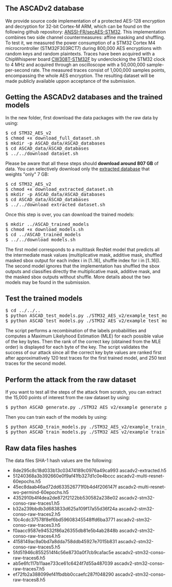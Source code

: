## The ASCADv2 database

We provide source code implementation of a protected AES-128 encryption and decryption for 32-bit Cortex-M ARM, which can be found on the following github repository: [ANSSI-FR/secAES-STM32](https://github.com/ANSSI-FR/SecAESSTM32). This implementation combines two side channel countermeasures: affine masking and shuffling. To test it, we measured the power consumption of a STM32 Cortex M4 microcrontroller (STM32F303RCT7) during 800,000 AES encryptions with random keys and random plaintexts. Traces have been acquired with a ChipWhisperer board [CW308T-STM32F](https://wiki.newae.com/CW308T-STM32F) by underclocking the STM32 clock to 4 MHz and acquired through an oscilloscope with a 50,000,000 sample-per-second rate. The measured traces consist of 1,000,000 samples points, encompassing the whole AES encryption. The resulting dataset will be made publicly available uppon acceptance of the submission.

## <a name="getting-ascadv2"> Getting the ASCADv2 databases and the trained models 

In the new folder, first download the data packages with the raw data by using:

<pre>
$ cd STM32_AES_v2
$ chmod +x download_full_dataset.sh
$ mkdir -p ASCAD_data/ASCAD_databases
$ cd ASCAD_data/ASCAD_databases
$ ../../download_dataset.sh
</pre>
 

Please be aware that all these steps should **download around 807 GB** of data.
You can selectively download only the [extracted database](https://www.data.gouv.fr/fr/datasets/r/a6cf925c-079c-4468-a723-d94bce6c31f8) that weights "only" 7 GB:
<pre>
$ cd STM32_AES_v2
$ chmod +x download_extracted_dataset.sh
$ mkdir -p ASCAD_data/ASCAD_databases
$ cd ASCAD_data/ASCAD_databases
$ ../../download_extracted_dataset.sh
</pre>


Once this step is over, you can download the trained models:

<pre>
$ mkdir ../ASCAD_trained_models
$ chmod +x download_models.sh
$ cd ../ASCAD_trained_models
$ ../../download_models.sh
</pre>
The first model corresponds to a multitask ResNet model that predicts all the intermediate mask values (multiplicative mask, additive mask, shuffled masked sbox output for each index i in [1..16], shuffle index for i in [1..16]). The second model ignores that the implementation has shuffled the sbox outputs and classifies directly the multiplicative mask, additive mask, and the masked sbox outputs without shuffle. More details about the two models may be found in the submission.
## Test the trained models

<pre>
$ cd ../../..
$ python ASCAD_test_models.py ./STM32_AES_v2/example_test_models_params # if you want to test the first trained model
$ python ASCAD_test_models.py ./STM32_AES_v2/example_test_models_without_permind_params # if you want to test the second trained model
</pre>

The script performs a recombination of the labels probabilities and computes a Maximum Likelyhood Estimation (MLE) for each possible value of the key bytes. Then the rank of the correct key (obtained from the MLE order) is displayed for each byte of the key. The script validates the success of our attack since all the correct key byte values are ranked first after approximatively 120 test traces for the first trained model, and 250 test traces for the second model. 

## Perform the attack from the raw dataset
If you want to test all the steps of the attack from scratch, you can extract the 15,000 points of interest from the raw dataset by using:

<pre>
$ python ASCAD_generate.py ./STM32_AES_v2/example_generate_params
</pre>

Then you can train each of the models by using:

<pre>
$ python ASCAD_train_models.py ./STM32_AES_v2/example_train_models_params
$ python ASCAD_train_models.py ./STM32_AES_v2/example_train_models_without_permind_params
</pre>

## Raw data files hashes

The data files SHA-1 hash values are the following:

* 8de295c8c18d033b13c03474189c0976a49ca993  ascadv2-extracted.h5
* 51240368a3b392660e0f9af41fb327d1c0e4bccc  ascadv2-multi-resnet-60epochs.h5
* 45ec8daab46ad72dd633526771f0b4d4f206147f  ascadv2-multi-resnet-wo-permind-60epochs.h5
* 4352910b4f4dea2de872f2122bb530582a238e02  ascadv2-stm32-conso-raw-traces1.h5
* b32a239bbdb3d683833d625a109f17a55d36f24a  ascadv2-stm32-conso-raw-traces2.h5
* 10c4cdc37578f8ef6bd59608345548ffd6ba3771  ascadv2-stm32-conso-raw-traces3.h5
* f0aacc9587e94532f86a26355db81e5b4ab2848b  ascadv2-stm32-conso-raw-traces4.h5
* 4158149ac9a0bd7a8dda758ddb45927e7015b831  ascadv2-stm32-conso-raw-traces5.h5
* 5fd51946c8552514f4c56e8730a0f7cb9ca1ac5e  ascadv2-stm32-conso-raw-traces6.h5
* ab5e6fc117b11aae733ce61c6424f7d55a487039  ascadv2-stm32-conso-raw-traces7.h5
* ef72fb2a388099ef41fbdbb0ccaefc287f048290  ascadv2-stm32-conso-raw-traces8.h5

